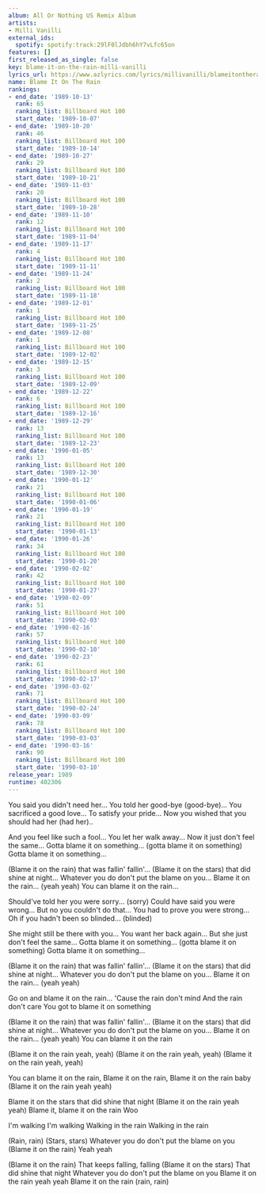 ```yaml
---
album: All Or Nothing US Remix Album
artists:
- Milli Vanilli
external_ids:
  spotify: spotify:track:29lF0lJdbh6hY7vLfc65on
features: []
first_released_as_single: false
key: blame-it-on-the-rain-milli-vanilli
lyrics_url: https://www.azlyrics.com/lyrics/millivanilli/blameitontherain.html
name: Blame It On The Rain
rankings:
- end_date: '1989-10-13'
  rank: 65
  ranking_list: Billboard Hot 100
  start_date: '1989-10-07'
- end_date: '1989-10-20'
  rank: 46
  ranking_list: Billboard Hot 100
  start_date: '1989-10-14'
- end_date: '1989-10-27'
  rank: 29
  ranking_list: Billboard Hot 100
  start_date: '1989-10-21'
- end_date: '1989-11-03'
  rank: 20
  ranking_list: Billboard Hot 100
  start_date: '1989-10-28'
- end_date: '1989-11-10'
  rank: 12
  ranking_list: Billboard Hot 100
  start_date: '1989-11-04'
- end_date: '1989-11-17'
  rank: 4
  ranking_list: Billboard Hot 100
  start_date: '1989-11-11'
- end_date: '1989-11-24'
  rank: 2
  ranking_list: Billboard Hot 100
  start_date: '1989-11-18'
- end_date: '1989-12-01'
  rank: 1
  ranking_list: Billboard Hot 100
  start_date: '1989-11-25'
- end_date: '1989-12-08'
  rank: 1
  ranking_list: Billboard Hot 100
  start_date: '1989-12-02'
- end_date: '1989-12-15'
  rank: 3
  ranking_list: Billboard Hot 100
  start_date: '1989-12-09'
- end_date: '1989-12-22'
  rank: 6
  ranking_list: Billboard Hot 100
  start_date: '1989-12-16'
- end_date: '1989-12-29'
  rank: 13
  ranking_list: Billboard Hot 100
  start_date: '1989-12-23'
- end_date: '1990-01-05'
  rank: 13
  ranking_list: Billboard Hot 100
  start_date: '1989-12-30'
- end_date: '1990-01-12'
  rank: 21
  ranking_list: Billboard Hot 100
  start_date: '1990-01-06'
- end_date: '1990-01-19'
  rank: 21
  ranking_list: Billboard Hot 100
  start_date: '1990-01-13'
- end_date: '1990-01-26'
  rank: 34
  ranking_list: Billboard Hot 100
  start_date: '1990-01-20'
- end_date: '1990-02-02'
  rank: 42
  ranking_list: Billboard Hot 100
  start_date: '1990-01-27'
- end_date: '1990-02-09'
  rank: 51
  ranking_list: Billboard Hot 100
  start_date: '1990-02-03'
- end_date: '1990-02-16'
  rank: 57
  ranking_list: Billboard Hot 100
  start_date: '1990-02-10'
- end_date: '1990-02-23'
  rank: 61
  ranking_list: Billboard Hot 100
  start_date: '1990-02-17'
- end_date: '1990-03-02'
  rank: 71
  ranking_list: Billboard Hot 100
  start_date: '1990-02-24'
- end_date: '1990-03-09'
  rank: 78
  ranking_list: Billboard Hot 100
  start_date: '1990-03-03'
- end_date: '1990-03-16'
  rank: 90
  ranking_list: Billboard Hot 100
  start_date: '1990-03-10'
release_year: 1989
runtime: 402306
---
```

You said you didn't need her...
You told her good-bye (good-bye)...
You sacrificed a good love...
To satisfy your pride...
Now you wished that you should had her (had her)..

And you feel like such a fool...
You let her walk away...
Now it just don't feel the same...
Gotta blame it on something... (gotta blame it on something)
Gotta blame it on something...

(Blame it on the rain) that was fallin' fallin'...
(Blame it on the stars) that did shine at night...
Whatever you do don't put the blame on you...
Blame it on the rain... (yeah yeah)
You can blame it on the rain...

Should've told her you were sorry... (sorry)
Could have said you were wrong...
But no you couldn't do that...
You had to prove you were strong...
Oh if you hadn't been so blinded... (blinded)

She might still be there with you...
You want her back again...
But she just don't feel the same...
Gotta blame it on something... (gotta blame it on something)
Gotta blame it on something...

(Blame it on the rain) that was fallin' fallin'...
(Blame it on the stars) that did shine at night...
Whatever you do don't put the blame on you...
Blame it on the rain... (yeah yeah)

Go on and blame it on the rain...
'Cause the rain don't mind
And the rain don't care
You got to blame it on something

(Blame it on the rain) that was fallin' fallin'...
(Blame it on the stars) that did shine at night...
Whatever you do don't put the blame on you...
Blame it on the rain... (yeah yeah)
You can blame it on the rain

(Blame it on the rain yeah, yeah)
(Blame it on the rain yeah, yeah)
(Blame it on the rain yeah, yeah)

You can blame it on the rain,
Blame it on the rain,
Blame it on the rain baby
(Blame it on the rain yeah yeah)

Blame it on the stars that did shine that night
(Blame it on the rain yeah yeah)
Blame it, blame it on the rain
Woo

I'm walking
I'm walking
Walking in the rain
Walking in the rain

(Rain, rain)
(Stars, stars)
Whatever you do don't put the blame on you
(Blame it on the rain)
Yeah yeah

(Blame it on the rain)
That keeps falling, falling
(Blame it on the stars)
That did shine that night
Whatever you do don't put the blame on you
Blame it on the rain yeah yeah
Blame it on the rain (rain, rain)

